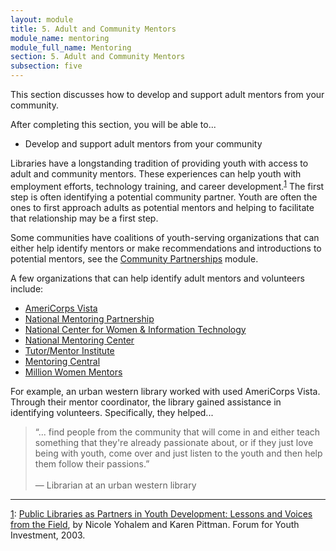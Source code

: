 ```yaml
---
layout: module
title: 5. Adult and Community Mentors
module_name: mentoring
module_full_name: Mentoring
section: 5. Adult and Community Mentors
subsection: five
---
```


This section discusses how to develop and support adult mentors from your community.

<div class="objectives">
	<p>After completing this section, you will be able to...</p>
<ul>
  <li>Develop and support adult mentors from your community</li> 
</ul>
</div>

Libraries have a longstanding tradition of providing youth with access to adult and community mentors. These experiences can help youth with employment efforts, technology training, and career development.<sup><a name="1" href="#fn1">1</a></sup>  The first step is often identifying a potential community partner. Youth are often the ones to first approach adults as potential mentors and helping to facilitate that relationship may be a first step.  

Some communities have coalitions of youth-serving organizations that can either help identify mentors or make recommendations and introductions to potential mentors, see the [Community Partnerships](../partnerships/) module.  

A few organizations that can help identify adult mentors and volunteers include: 

- <a href="https://www.nationalservice.gov/programs/americorps/americorpsvista" target="_blank">AmeriCorps Vista</a>
- <a href="http://www.mentoring.org/" target="_blank">National Mentoring Partnership</a>
- <a href="https://www.ncwit.org/" target="_blank">National Center for Women & Information Technology</a>
- <a href="http://www.nationalmentoringresourcecenter.org/" target="_blank">National Mentoring Center</a>
- <a href="http://www.tutormentorexchange.net/" target="_blank">Tutor/Mentor Institute</a>
- <a href="http://mentoringcentral.net/" target="_blank">Mentoring Central</a>
- <a href="https://www.millionwomenmentors.org/" target="_blank">Million Women Mentors</a>

For example, an urban western library worked with used AmeriCorps Vista. Through their mentor coordinator, the library gained assistance in identifying volunteers. Specifically, they helped...

<!-- INTS_059 -->
>“... find people from the community that will come in and either teach something that they're already passionate about, or if they just love being with youth, come over and just listen to the youth and then help them follow their passions.”<br/><br/>— Librarian at an urban western library

<hr/>

<a name="fn1" href="#1">1</a>: [Public Libraries as Partners in Youth Development: Lessons and Voices from the Field](http://forumfyi.org/files/PublicLibrariesYD.pdf), by Nicole Yohalem and Karen Pittman. Forum for Youth Investment, 2003.
